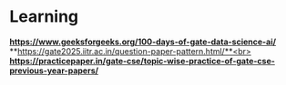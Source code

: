 # Learning

**https://www.geeksforgeeks.org/100-days-of-gate-data-science-ai/** <br>
**https://gate2025.iitr.ac.in/question-paper-pattern.html/**<br>
**https://practicepaper.in/gate-cse/topic-wise-practice-of-gate-cse-previous-year-papers/**
